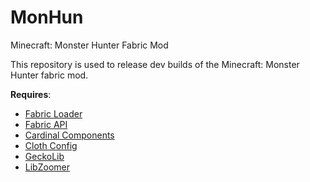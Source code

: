 # MonHun
Minecraft: Monster Hunter Fabric Mod

This repository is used to release dev builds of the Minecraft: Monster Hunter fabric mod.



**Requires**:
- [Fabric Loader](https://fabricmc.net/)
- [Fabric API](https://www.curseforge.com/minecraft/mc-mods/fabric-api)
- [Cardinal Components](https://www.curseforge.com/minecraft/mc-mods/cardinal-components)
- [Cloth Config](https://www.curseforge.com/minecraft/mc-mods/cloth-config)
- [GeckoLib](https://www.curseforge.com/minecraft/mc-mods/geckolib)
- [LibZoomer](https://modrinth.com/mod/libzoomer)
